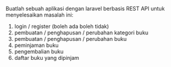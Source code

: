 Buatlah sebuah aplikasi dengan laravel berbasis REST API untuk menyelesaikan masalah ini:
1. login / register (boleh ada boleh tidak)
2. pembuatan / penghapusan / perubahan kategori buku
3. pembuatan / penghapusan / perubahan buku
4. peminjaman buku
5. pengembalian buku
6. daftar buku yang dipinjam
